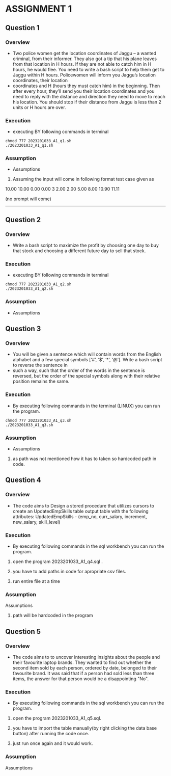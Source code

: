 # ASSIGNMENT 1

## Question 1
### Overview
-  Two police women get the location coordinates of Jaggu – a wanted criminal, from
their informer. They also got a tip that his plane leaves from that location in H
hours. If they are not able to catch him in H hours, he would flee. You need to write
a bash script to help them get to Jaggu within H hours.
Policewomen will inform you Jaggu’s location coordinates, their location
- coordinates and H (hours they must catch him) in the beginning. Then after every
hour, they’ll send you their location coordinates and you need to reply with the
distance and direction they need to move to reach his location. You should stop if
their distance from Jaggu is less than 2 units or H hours are over.



### Execution
- executing BY following commands in terminal 

```shell
chmod 777 2023201033_A1_q1.sh
./2023201033_A1_q1.sh
```

### Assumption
- Assumptions

1. Assuming the input will come in following format 
test case given as

10.00 10.00
0.00 0.00
3
2.00 2.00
5.00 8.00
10.90 11.11

(no prompt will come)
***
## Question 2
### Overview
-  Write a bash script to maximize the profit by choosing one day to buy that
stock and choosing a different future day to sell that stock.


### Execution
- executing BY following commands in terminal 

```shell
chmod 777 2023201033_A1_q2.sh
./2023201033_A1_q2.sh
```

### Assumption
- Assumptions


## Question 3
### Overview
- You will be given a sentence which will contain words from the English alphabet and
a few special symbols [‘#’, ‘$’, ‘*’, ‘@’]. Write a bash script to reverse the sentence in
- such a way, such that the order of the words in the sentence is reversed, but the
order of the special symbols along with their relative position remains the same.


### Execution
- By executing following commands in the terminal (LINUX) you can run the program.

```shell
chmod 777 2023201033_A1_q3.sh
./2023201033_A1_q3.sh 
```

### Assumption
- Assumptions

1. as path was not mentioned how it has to taken so hardcoded path in code.


## Question 4
### Overview
-  The code aims to Design a stored procedure that utilizes cursors to create an UpdatedEmpSkills
table output table with the following attributes:
UpdatedEmpSkills - (emp_no, curr_salary, increment, new_salary, skill_level)


### Execution
- By executing following commands in the sql workbench  you can run the program.


1. open the program 2023201033_A1_q4.sql .

2. you have to add paths in code for apropriate csv files.

3. run entire file at a time


### Assumption
Assumptions

1. path will be hardcoded in the program 
 
 
 ## Question 5
### Overview
-  The code aims to to uncover
interesting insights about the people and their favourite laptop brands. They
wanted to find out whether the second item sold by each person, ordered by date,
belonged to their favourite brand. It was said that if a person had sold less than
three items, the answer for that person would be a disappointing "No".


### Execution
- By executing following commands in the sql workbench  you can run the program.


1. open the program 2023201033_A1_q5.sql.

2. you have to import the table manually(by right clicking the data base button) after running the code once.

3. just run once again and it would work. 


### Assumption
Assumptions


